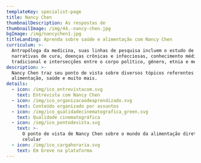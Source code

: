 ```yaml
---
templateKey: specialist-page
title: Nancy Chen
thumbnailDescription: As respostas de
thumbnailImage: /img/44.-nancy-chen.jpg
bgImage: /img/nancychen1.jpg
titleLanding: Aprenda sobre saúde e alimentação com Nancy Chen
curriculum: >-
  Antropóloga da medicina, suas linhas de pesquisa incluem o estudo de
  narrativas de cura, doenças crônicas e infecciosas, conhecimento médico
  tradicional e intersecções entre o corpo político, gênero, etnia e medicina.
description: >-
  Nancy Chen traz seu ponto de vista sobre diversos tópicos referentes à
  alimentação, saúde e muito mais.
details:
  - icon: /img/ico_entrevistacom.svg
    text: Entrevista com Nancy Chen
  - icon: /img/ico_organizacaodeaprendizado.svg
    text: Conteúdo organizado por assuntos
  - icon: /img/ico_qualidadecinematografica_green.svg
    text: Qualidade cinematográfica
  - icon: /img/ico_pontodevista.svg
    text: >-
      O ponto de vista de Nancy Chen sobre o mundo da alimentação direto no seu
      celular
  - icon: /img/ico_cargahoraria.svg
    text: Em breve na plataforma
---
```


